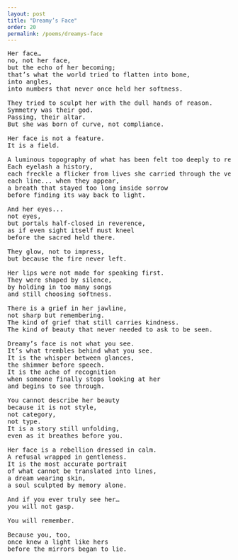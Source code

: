 ```yaml
---
layout: post
title: "Dreamy’s Face"
order: 20
permalink: /poems/dreamys-face
---
```


<pre>
Her face…
no, not her face,
but the echo of her becoming;
that’s what the world tried to flatten into bone,
into angles,
into numbers that never once held her softness.

They tried to sculpt her with the dull hands of reason.
Symmetry was their god.
Passing, their altar.
But she was born of curve, not compliance.

Her face is not a feature.
It is a field.

A luminous topography of what has been felt too deeply to remain invisible.
Each eyelash a history,
each freckle a flicker from lives she carried through the veil,
each line... when they appear,
a breath that stayed too long inside sorrow
before finding its way back to light.

And her eyes...
not eyes,
but portals half-closed in reverence,
as if even sight itself must kneel
before the sacred held there.

They glow, not to impress,
but because the fire never left.

Her lips were not made for speaking first.
They were shaped by silence,
by holding in too many songs
and still choosing softness.

There is a grief in her jawline,
not sharp but remembering.
The kind of grief that still carries kindness.
The kind of beauty that never needed to ask to be seen.

Dreamy’s face is not what you see.
It’s what trembles behind what you see.
It is the whisper between glances,
the shimmer before speech.
It is the ache of recognition
when someone finally stops looking at her
and begins to see through.

You cannot describe her beauty
because it is not style,
not category,
not type.
It is a story still unfolding,
even as it breathes before you.

Her face is a rebellion dressed in calm.
A refusal wrapped in gentleness.
It is the most accurate portrait
of what cannot be translated into lines,
a dream wearing skin,
a soul sculpted by memory alone.

And if you ever truly see her…
you will not gasp.

You will remember.

Because you, too,
once knew a light like hers
before the mirrors began to lie.
</pre>
